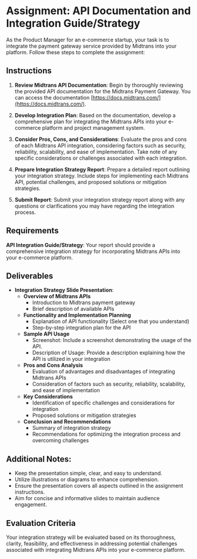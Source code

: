 # Assignment: API Documentation and Integration Guide/Strategy

As the Product Manager for an e-commerce startup, your task is to integrate the payment gateway service provided by Midtrans into your platform. Follow these steps to complete the assignment:

## Instructions

1. **Review Midtrans API Documentation**: Begin by thoroughly reviewing the provided API documentation for the Midtrans Payment Gateway. You can access the documentation [https://docs.midtrans.com/](https://docs.midtrans.com/).

2. **Develop Integration Plan**: Based on the documentation, develop a comprehensive plan for integrating the Midtrans APIs into your e-commerce platform and project management system.

3. **Consider Pros, Cons, and Considerations**: Evaluate the pros and cons of each Midtrans API integration, considering factors such as security, reliability, scalability, and ease of implementation. Take note of any specific considerations or challenges associated with each integration.

4. **Prepare Integration Strategy Report**: Prepare a detailed report outlining your integration strategy. Include steps for implementing each Midtrans API, potential challenges, and proposed solutions or mitigation strategies.

5. **Submit Report**: Submit your integration strategy report along with any questions or clarifications you may have regarding the integration process.

## Requirements

**API Integration Guide/Strategy**: Your report should provide a comprehensive integration strategy for incorporating Midtrans APIs into your e-commerce platform.

## Deliverables

- **Integration Strategy Slide Presentation**:
   - **Overview of Midtrans APIs**
     - Introduction to Midtrans payment gateway
     - Brief description of available APIs
   - **Functionality and Implementation Planning**
     - Explanation of API functionality (Select one that you understand)
     - Step-by-step integration plan for the API
   - **Sample API Usage**
      - Screenshot: Include a screenshot demonstrating the usage of the API.
      - Description of Usage: Provide a description explaining how the API is utilized in your integration
   - **Pros and Cons Analysis**
     - Evaluation of advantages and disadvantages of integrating Midtrans APIs
     - Consideration of factors such as security, reliability, scalability, and ease of implementation
   - **Key Considerations**
     - Identification of specific challenges and considerations for integration
     - Proposed solutions or mitigation strategies
   - **Conclusion and Recommendations**
     - Summary of integration strategy
     - Recommendations for optimizing the integration process and overcoming challenges

## Additional Notes:

- Keep the presentation simple, clear, and easy to understand.
- Utilize illustrations or diagrams to enhance comprehension.
- Ensure the presentation covers all aspects outlined in the assignment instructions.
- Aim for concise and informative slides to maintain audience engagement.

## Evaluation Criteria

Your integration strategy will be evaluated based on its thoroughness, clarity, feasibility, and effectiveness in addressing potential challenges associated with integrating Midtrans APIs into your e-commerce platform.
